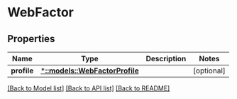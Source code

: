 # WebFactor

## Properties
Name | Type | Description | Notes
------------ | ------------- | ------------- | -------------
**profile** | [***::models::WebFactorProfile**](WebFactorProfile.md) |  | [optional] 

[[Back to Model list]](../README.md#documentation-for-models) [[Back to API list]](../README.md#documentation-for-api-endpoints) [[Back to README]](../README.md)


